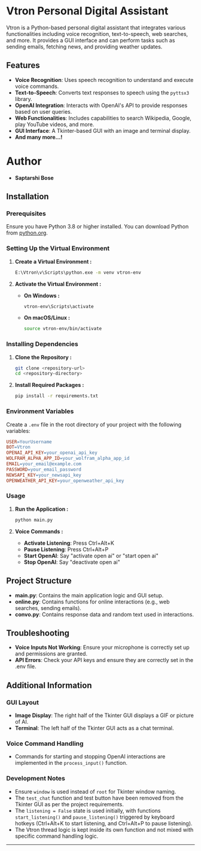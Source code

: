 # Vtron Personal Digital Assistant

Vtron is a Python-based personal digital assistant that integrates various functionalities including voice recognition, text-to-speech, web searches, and more. It provides a GUI interface and can perform tasks such as sending emails, fetching news, and providing weather updates.

## Features

- **Voice Recognition**: Uses speech recognition to understand and execute voice commands.
- **Text-to-Speech**: Converts text responses to speech using the `pyttsx3` library.
- **OpenAI Integration**: Interacts with OpenAI's API to provide responses based on user queries.
- **Web Functionalities**: Includes capabilities to search Wikipedia, Google, play YouTube videos, and more.
- **GUI Interface**: A Tkinter-based GUI with an image and terminal display.
- **And many more...!**


# Author
- **Saptarshi Bose**


## Installation

### Prerequisites

Ensure you have Python 3.8 or higher installed. You can download Python from [python.org](https://www.python.org/downloads/).

### Setting Up the Virtual Environment

1. **Create a Virtual Environment :**
   ```sh
   E:\Vtron\v\Scripts\python.exe -m venv vtron-env
   ```

2. **Activate the Virtual Environment :**
   - **On Windows :**
     ```sh
     vtron-env\Scripts\activate
     ```

   - **On macOS/Linux :**
     ```sh
     source vtron-env/bin/activate
     ```


### Installing Dependencies

1. **Clone the Repository :**
   ```sh
   git clone <repository-url>
   cd <repository-directory>
   ```

2. **Install Required Packages :**
   ```sh
   pip install -r requirements.txt
   ```


### Environment Variables

   Create a `.env` file in the root directory of your project with the following variables:
   
   ```makefile
   USER=YourUsername
   BOT=Vtron
   OPENAI_API_KEY=your_openai_api_key
   WOLFRAM_ALPHA_APP_ID=your_wolfram_alpha_app_id
   EMAIL=your_email@example.com
   PASSWORD=your_email_password
   NEWSAPI_KEY=your_newsapi_key
   OPENWEATHER_API_KEY=your_openweather_api_key
   ```


### Usage

1. **Run the Application :**
   
   ```sh
   python main.py
   ```

2. **Voice Commands :**
   - **Activate Listening**: Press Ctrl+Alt+K
   - **Pause Listening**: Press Ctrl+Alt+P
   - **Start OpenAI**: Say "activate open ai" or "start open ai"
   - **Stop OpenAI**: Say "deactivate open ai"


## Project Structure

- **main.py**: Contains the main application logic and GUI setup.
- **online.py**: Contains functions for online interactions (e.g., web searches, sending emails).
- **convo.py**: Contains response data and random text used in interactions.

## Troubleshooting

- **Voice Inputs Not Working**: Ensure your microphone is correctly set up and permissions are granted.
- **API Errors**: Check your API keys and ensure they are correctly set in the .env file.


## Additional Information

### GUI Layout
- **Image Display**: The right half of the Tkinter GUI displays a GIF or picture of AI.
- **Terminal**: The left half of the Tkinter GUI acts as a chat terminal.

### Voice Command Handling
- Commands for starting and stopping OpenAI interactions are implemented in the `process_input()` function.

### Development Notes
- Ensure `window` is used instead of `root` for Tkinter window naming.
- The `test_chat` function and test button have been removed from the Tkinter GUI as per the project requirements.
- The `listening = False` state is used initially, with functions `start_listening()` and `pause_listening()` triggered by keyboard hotkeys (Ctrl+Alt+K to start listening, and Ctrl+Alt+P to pause listening).
- The Vtron thread logic is kept inside its own function and not mixed with specific command handling logic.
<hr>
